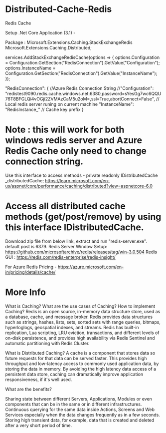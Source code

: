 # Distributed-Cache-Redis
Redis Cache

Setup .Net Core Application (3.1) -

Package :
Microsoft.Extensions.Caching.StackExchangeRedis
Microsoft.Extensions.Caching.Distributed;

services.AddStackExchangeRedisCache(options =>
{
options.Configuration = Configuration.GetSection("RedisConnection").GetValue<string>("Configuration");
options.InstanceName = Configuration.GetSection("RedisConnection").GetValue<string>("InstanceName");
});

"RedisConnection": {
//Azure Redis Connection String
//"Configuration": "redistest9090.redis.cache.windows.net:6380,password=sYesGg7wc6QQU76T8BFGLQi4vOGji2ZVMAzCaM5u2oM=,ssl=True,abortConnect=False",
// Local redis server runing on current machine
"InstanceName": "RedisInstance_" // Cache key prefix
}

# Note : this will work for both windows redis server and Azure Redis Cache only need to change connection string.
  
Use this interface to access methods - private readonly IDistributedCache _distributedCache;
https://learn.microsoft.com/en-us/aspnet/core/performance/caching/distributed?view=aspnetcore-6.0
  
# Access all distributed cache methods (get/post/remove) by using this interface IDistributedCache.
    
Download zip file from below link, extract and run "redis-server.exe". default post is 6379.
Redis Server Window Setup: https://github.com/microsoftarchive/redis/releases/tag/win-3.0.504
Redis GUI : https://redis.com/redis-enterprise/redis-insight/

For Azure Redis Pricing - https://azure.microsoft.com/en-in/pricing/details/cache/

  # More Info 
  
What is Caching?
What are the use cases of Caching?
How to implement Caching?
Redis is an open source, in-memory data structure store, used as a database, cache, and message broker. Redis provides data structures such as strings, hashes, lists, sets, sorted sets with range queries, bitmaps, hyperloglogs, geospatial indexes, and streams. Redis has built-in replication, Lua scripting, LRU eviction, transactions, and different levels of on-disk persistence, and provides high availability via Redis Sentinel and automatic partitioning with Redis Cluster.

What is Distributed Caching? A cache is a component that stores data so future requests for that data can be served faster. This provides high throughput and low-latency access to commonly used application data, by storing the data in memory. By avoiding the high latency data access of a persistent data store, caching can dramatically improve application responsiveness, if it's well used.

What are the benefits?

Sharing state between different Servers, Applications, Modules or even components that can be in the same or in different infrastructures.
Continuous querying for the same data inside Actions, Screens and Web Services especially when the data changes frequently as in a few seconds.
Storing high transient data, for example, data that is created and deleted after a very short period of time.

